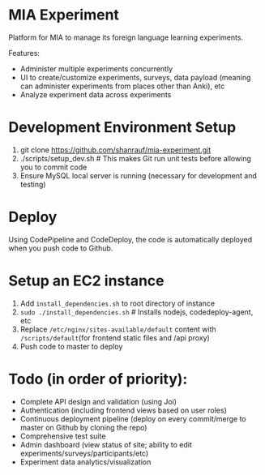 # MIA Experiment

Platform for MIA to manage its foreign language learning experiments.

Features:

- Administer multiple experiments concurrently
- UI to create/customize experiments, surveys, data payload (meaning can administer experiments from places other than Anki), etc
- Analyze experiment data across experiments

# Development Environment Setup

1. git clone https://github.com/shanrauf/mia-experiment.git
2. ./scripts/setup_dev.sh # This makes Git run unit tests before allowing you to commit code
3. Ensure MySQL local server is running (necessary for development and testing)

# Deploy

Using CodePipeline and CodeDeploy, the code is automatically deployed when you push code to Github.

# Setup an EC2 instance

1. Add `install_dependencies.sh` to root directory of instance
2. `sudo ./install_dependencies.sh` # Installs nodejs, codedeploy-agent, etc
3. Replace `/etc/nginx/sites-available/default` content with `/scripts/default`(for frontend static files and /api proxy)
4. Push code to master to deploy

# Todo (in order of priority):

- Complete API design and validation (using Joi)
- Authentication (including frontend views based on user roles)
- Continuous deployment pipeline (deploy on every commit/merge to master on Github by cloning the repo)
- Comprehensive test suite
- Admin dashboard (view status of site; ability to edit experiments/surveys/participants/etc)
- Experiment data analytics/visualization
